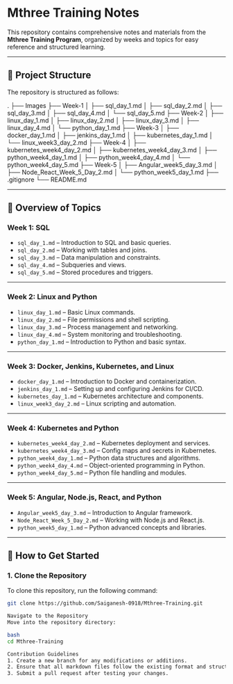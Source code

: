# Mthree Training Notes

This repository contains comprehensive notes and materials from the **Mthree Training Program**, organized by weeks and topics for easy reference and structured learning.

---

## 📂 Project Structure
The repository is structured as follows:

. ├── Images ├── Week-1 │ ├── sql_day_1.md │ ├── sql_day_2.md │ ├── sql_day_3.md │ ├── sql_day_4.md │ └── sql_day_5.md ├── Week-2 │ ├── linux_day_1.md │ ├── linux_day_2.md │ ├── linux_day_3.md │ ├── linux_day_4.md │ └── python_day_1.md ├── Week-3 │ ├── docker_day_1.md │ ├── jenkins_day_1.md │ ├── kubernetes_day_1.md │ └── linux_week3_day_2.md ├── Week-4 │ ├── kubernetes_week4_day_2.md │ ├── kubernetes_week4_day_3.md │ ├── python_week4_day_1.md │ ├── python_week4_day_4.md │ └── python_week4_day_5.md ├── Week-5 │ ├── Angular_week5_day_3.md │ ├── Node_React_Week_5_Day_2.md │ └── python_week5_day_1.md ├── .gitignore └── README.md

---

## 📝 Overview of Topics
### **Week 1: SQL**
- `sql_day_1.md` – Introduction to SQL and basic queries.  
- `sql_day_2.md` – Working with tables and joins.  
- `sql_day_3.md` – Data manipulation and constraints.  
- `sql_day_4.md` – Subqueries and views.  
- `sql_day_5.md` – Stored procedures and triggers.  

---

### **Week 2: Linux and Python**
- `linux_day_1.md` – Basic Linux commands.  
- `linux_day_2.md` – File permissions and shell scripting.  
- `linux_day_3.md` – Process management and networking.  
- `linux_day_4.md` – System monitoring and troubleshooting.  
- `python_day_1.md` – Introduction to Python and basic syntax.  

---

### **Week 3: Docker, Jenkins, Kubernetes, and Linux**
- `docker_day_1.md` – Introduction to Docker and containerization.  
- `jenkins_day_1.md` – Setting up and configuring Jenkins for CI/CD.  
- `kubernetes_day_1.md` – Kubernetes architecture and components.  
- `linux_week3_day_2.md` – Linux scripting and automation.  

---

### **Week 4: Kubernetes and Python**
- `kubernetes_week4_day_2.md` – Kubernetes deployment and services.  
- `kubernetes_week4_day_3.md` – Config maps and secrets in Kubernetes.  
- `python_week4_day_1.md` – Python data structures and algorithms.  
- `python_week4_day_4.md` – Object-oriented programming in Python.  
- `python_week4_day_5.md` – Python file handling and modules.  

---

### **Week 5: Angular, Node.js, React, and Python**
- `Angular_week5_day_3.md` – Introduction to Angular framework.  
- `Node_React_Week_5_Day_2.md` – Working with Node.js and React.js.  
- `python_week5_day_1.md` – Python advanced concepts and libraries.  

---

## 🚀 How to Get Started
### **1. Clone the Repository**
To clone this repository, run the following command:
```bash
git clone https://github.com/Saiganesh-0918/Mthree-Training.git

Navigate to the Repository
Move into the repository directory:

bash
cd Mthree-Training

Contribution Guidelines
1. Create a new branch for any modifications or additions.
2. Ensure that all markdown files follow the existing format and structure.
3. Submit a pull request after testing your changes.
